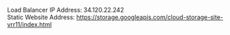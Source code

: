 Load Balancer IP Address: 34.120.22.242  
Static Website Address: https://storage.googleapis.com/cloud-storage-site-vrr11/index.html